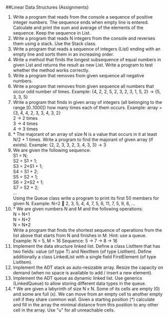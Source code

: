 ##Linear Data Structures (Assignments)

<ol>
<li>
Write a program that reads from the console a sequence of positive integer numbers. The sequence ends when empty line is entered. Calculate and print the sum and average of the elements of the sequence. Keep the sequence in List.
</li>
<li>
Write a program that reads N integers from the console and reverses them using a stack. Use the Stack<int> class.
</li>
<li>
Write a program that reads a sequence of integers (List<int>) ending with an empty line and sorts them in an increasing order.
</li>
<li>
Write a method that finds the longest subsequence of equal numbers in given List<int> and returns the result as new List<int>. Write a program to test whether the method works correctly.
</li>
<li>
Write a program that removes from given sequence all negative numbers.
</li>
<li>
Write a program that removes from given sequence all numbers that occur odd number of times. Example:
{4, 2, 2, 5, 2, 3, 2, 3, 1, 5, 2} &rarr; {5, 3, 3, 5}	
</li>
<li>
Write a program that finds in given array of integers (all belonging to the range [0..1000]) how many times each of them occurs.
Example: array = {3, 4, 4, 2, 3, 3, 4, 3, 2}<br>
2 &rarr; 2 times<br>
3 &rarr; 4 times<br>
4 &rarr; 3 times<br>
</li>
<li>
* The majorant of an array of size N is a value that occurs in it at least N/2 + 1 times. Write a program to find the majorant of given array (if exists). Example:
{2, 2, 3, 3, 2, 3, 4, 3, 3} &rarr; 3
</li>
<li>
We are given the following sequence:<br>
S1 = N;<br>
S2 = S1 + 1;<br>
S3 = 2*S1 + 1;<br>
S4 = S1 + 2;<br>
S5 = S2 + 1;<br>
S6 = 2*S2 + 1;<br>
S7 = S2 + 2;<br>
...<br>
Using the Queue<T> class write a program to print its first 50 members for given N.
Example: N=2  2, 3, 5, 4, 4, 7, 5, 6, 11, 7, 5, 9, 6, ...
</li>
<li>
* We are given numbers N and M and the following operations:<br>
N = N+1<br>
N = N+2<br>
N = N*2<br>
Write a program that finds the shortest sequence of operations from the list above that starts from N and finishes in M. Hint: use a queue.<br>
Example: N = 5, M = 16
Sequence: 5 &rarr; 7 &rarr; 8 &rarr; 16
</li>
<li>
Implement the data structure linked list. Define a class ListItem<T> that has two fields: value (of type T) and NextItem (of type ListItem<T>). Define additionally a class LinkedList<T> with a single field FirstElement (of type ListItem<T>).
</li>
<li>
Implement the ADT stack as auto-resizable array. Resize the capacity on demand (when no space is available to add / insert a new element).
</li>
<li>
Implement the ADT queue as dynamic linked list. Use generics (LinkedQueue<T>) to allow storing different data types in the queue.
</li>
<li>
* We are given a labyrinth of size N x N. Some of its cells are empty (0) and some are full (x). We can move from an empty cell to another empty cell if they share common wall. Given a starting position (*) calculate and fill in the array the minimal distance from this position to any other cell in the array. Use "u" for all unreachable cells.
</li>
</ol>